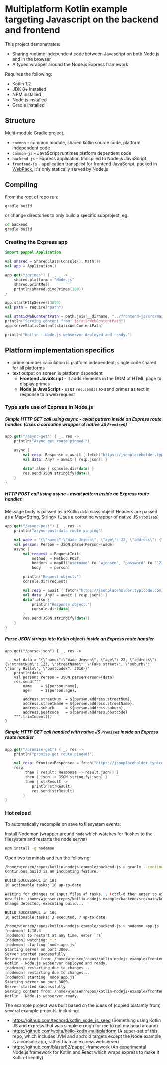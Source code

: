 # Multiplatform Kotlin example targeting Javascript on the backend and frontend

This project demonstrates:
 * Sharing runtime independent code between Javascript on both Node.js and in the browser
 * A typed wrapper around the Node.js Express framework 

Requires the following:
* Kotlin 1.2
* JDK 8+ installed
* NPM installed
* Node.js installed
* Gradle installed

## Structure
Multi-module Gradle project.

* ``common`` - common module, shared Kotlin source code, platform independent code
* ``common-js`` - JavaScript runtimes platform dependent code
* ``backend-js`` - Express application transpiled to Node.js JavaScript
* ``frontend-js`` - application transpiled for frontend JavaScript, packed in [WebPack](https://webpack.js.org/), 
   it's only statically served by Node.js
  
##  Compiling
From the root of repo run: 
```bash
gradle build
```
 or change directories to only build a specific subproject, eg.
```bash
cd backend
gradle build
```

### Creating the Express app
```kt
import pappel.Application

val shared = SharedClass(Console(), Math())
val app = Application()

app.get("/primes") { _, _ ->
    shared.platform = "Node.js"
    shared.printMe()
    println(shared.givePrimes(100))
}

app.startHttpServer(3000)
val path = require("path")

val staticWebContentPath = path.join(__dirname, "../frontend-js/src/main/web")
println("Serving content from: $staticWebContentPath")
app.serveStaticContent(staticWebContentPath)

println("Kotlin - Node.js webserver deployed and ready.")
```

## Platform implementation specifics
* prime number calculation is platform independent, single code shared for all platforms 
* text output on screen is platform dependent 
    * **Frontend JavaScript** - it adds elements in the DOM of HTML page to display primes
    * **Node.js JavaScript** - uses `res.send()` to send primes as text in response to a web request

### Type safe use of Express in Node.js

##### Simple HTTP GET call using async - await pattern inside an Express route handler. (Uses a coroutine wrapper of native JS `Promise`s)
```kt
app.get("/async-get") { _, res ->
    println("Async get route pinged!")

    async {
        val resp: Response = await { fetch("https://jsonplaceholder.typicode.com/todos/1") }
        val data: Any? = await { resp.json() }

        data?.also { console.dir(data) }
        res.send(JSON.stringify(data))
    }
}
```
##### HTTP POST call using async - await pattern inside an Express route handler. 
Message body is passed as a Kotlin data class object
Headers are passed as a Map<String, String>
(Uses a coroutine wrapper of native JS `Promise`s)
```kt
app.get("/async-post") { _, res ->
    println("async-post-data route pinging")

    val wade = "{\"name\":\"Wade Jensen\", \"age\": 22, \"address\": {\"streetNum\": 123, \"streetName\": \"Fake street\", \"suburb\": \"Surry Hills\", \"postcode\": 2010}}"
    val person: Person = JSON.parse<Person>(wade)
    async {
        val request = RequestInit(
            method  = Method.POST,
            headers = mapOf("username" to "wjensen", "password" to "1234567"),
            body    = person)

        println("Request object:")
        console.dir(request)

        val resp = await { fetch("https://jsonplaceholder.typicode.com/posts", request) }
        val data: Any? = await { resp.json() }
        data?.also {
            println("Response object:")
            console.dir(data)
        }
        res.send(JSON.stringify(data))
    }
}
```

##### Parse JSON strings into Kotlin objects inside an Express route handler
```
app.get("/parse-json") { _, res ->

    val data = "{\"name\":\"Wade Jensen\", \"age\": 22, \"address\": {\"streetNum\": 123, \"streetName\": \"Fake street\", \"suburb\": \"Surry Hills\", \"postcode\": 2010}}"
    println(data)
    val person: Person = JSON.parse<Person>(data)
    res.send("""
        name    = ${person.name},
        age     = ${person.age},

        address.streetNum  = ${person.address.streetNum},
        address.streetName = ${person.address.streetName},
        address.suburb     = ${person.address.suburb},
        address.postcode   = ${person.address.postcode}
    """.trimIndent())
}
```
##### Simple HTTP GET call handled with native JS `Promise`s inside an Express route handler
```kt
app.get("/promise-get") { _, res ->
    println("promise-get route pinged!")

    val resp: Promise<Response> = fetch("https://jsonplaceholder.typicode.com/todos/1")
    resp
        .then { result: Response -> result.json() }
        .then { json -> JSON.stringify(json) }
        .then { strResult ->
            println(strResult)
            res.send(strResult)
        }
}
```

### Hot reload
To automatically recompile on save to filesystem events:
 
 Install Nodemon (wrapper around `node` which watches for flushes to the filesystem and restarts the node server)
 ```bash
 npm install -g nodemon
 ```

 Open two terminals and run the following:

```bash
/home/wjensen/repos/kotlin-nodejs-example/backend-js > gradle --continuous build
Continuous build is an incubating feature.

BUILD SUCCESSFUL in 10s
10 actionable tasks: 10 up-to-date

Waiting for changes to input files of tasks... (ctrl-d then enter to exit)
new file: /home/wjensen/repos/kotlin-nodejs-example/backend/src/main/kotlin/com/wadejensen/example/main.kt
Change detected, executing build...

BUILD SUCCESSFUL in 18s
10 actionable tasks: 3 executed, 7 up-to-date
```

```bash
/home/wjensen/repos/kotlin-nodejs-example/backend-js > nodemon app.js
[nodemon] 1.18.4
[nodemon] to restart at any time, enter `rs`
[nodemon] watching: *.*
[nodemon] starting `node app.js`
Starting server on port 3000.
Server started successfully
Serving content from: /home/wjensen/repos/kotlin-nodejs-example/frontend-js/src/main/web
Kotlin - Node.js webserver deployed and ready.
[nodemon] restarting due to changes...
[nodemon] restarting due to changes...
[nodemon] starting `node app.js`
Starting server on port 3000.
Server started successfully
Serving content from: /home/wjensen/repos/kotlin-nodejs-example/frontend-js/src/main/web
Kotlin - Node.js webserver ready.
```

The example project was built based on the ideas of (copied blatantly from) several example projects, including:
* https://github.com/techprd/kotlin_node_js_seed (Something using Kotlin JS and express that was simple enough for 
  me to get my head around)
* https://github.com/wojta/hello-kotlin-multiplatform (A super-set of this repo, which includes JVM and android targets
  except the Node example is a console app, rather than an express webserver)
* https://github.com/blazer82/pappel-framework (An experimental Node.js framework for Kotlin and React which 
  wraps express to make it Kotlin-friendly)
